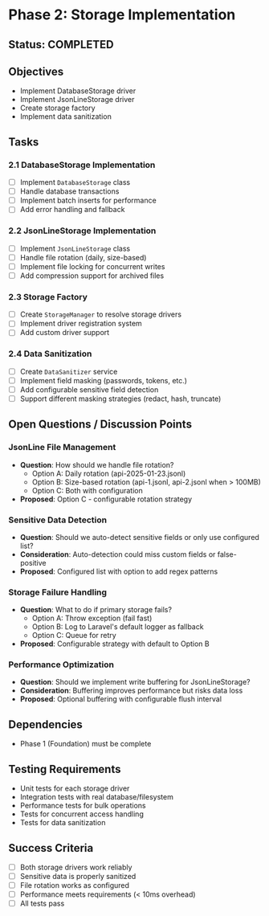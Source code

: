 # Phase 2: Storage Implementation

## Status: COMPLETED

## Objectives
- Implement DatabaseStorage driver
- Implement JsonLineStorage driver
- Create storage factory
- Implement data sanitization

## Tasks

### 2.1 DatabaseStorage Implementation
- [ ] Implement `DatabaseStorage` class
- [ ] Handle database transactions
- [ ] Implement batch inserts for performance
- [ ] Add error handling and fallback

### 2.2 JsonLineStorage Implementation
- [ ] Implement `JsonLineStorage` class
- [ ] Handle file rotation (daily, size-based)
- [ ] Implement file locking for concurrent writes
- [ ] Add compression support for archived files

### 2.3 Storage Factory
- [ ] Create `StorageManager` to resolve storage drivers
- [ ] Implement driver registration system
- [ ] Add custom driver support

### 2.4 Data Sanitization
- [ ] Create `DataSanitizer` service
- [ ] Implement field masking (passwords, tokens, etc.)
- [ ] Add configurable sensitive field detection
- [ ] Support different masking strategies (redact, hash, truncate)

## Open Questions / Discussion Points

### JsonLine File Management
- **Question**: How should we handle file rotation?
  - Option A: Daily rotation (api-2025-01-23.jsonl)
  - Option B: Size-based rotation (api-1.jsonl, api-2.jsonl when > 100MB)
  - Option C: Both with configuration
- **Proposed**: Option C - configurable rotation strategy

### Sensitive Data Detection
- **Question**: Should we auto-detect sensitive fields or only use configured list?
- **Consideration**: Auto-detection could miss custom fields or false-positive
- **Proposed**: Configured list with option to add regex patterns

### Storage Failure Handling
- **Question**: What to do if primary storage fails?
  - Option A: Throw exception (fail fast)
  - Option B: Log to Laravel's default logger as fallback
  - Option C: Queue for retry
- **Proposed**: Configurable strategy with default to Option B

### Performance Optimization
- **Question**: Should we implement write buffering for JsonLineStorage?
- **Consideration**: Buffering improves performance but risks data loss
- **Proposed**: Optional buffering with configurable flush interval

## Dependencies
- Phase 1 (Foundation) must be complete

## Testing Requirements
- Unit tests for each storage driver
- Integration tests with real database/filesystem
- Performance tests for bulk operations
- Tests for concurrent access handling
- Tests for data sanitization

## Success Criteria
- [ ] Both storage drivers work reliably
- [ ] Sensitive data is properly sanitized
- [ ] File rotation works as configured
- [ ] Performance meets requirements (< 10ms overhead)
- [ ] All tests pass